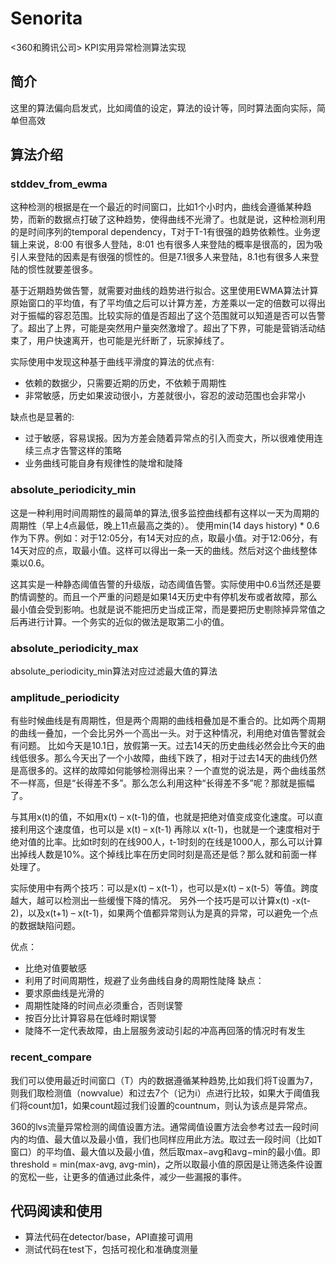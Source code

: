 # Senorita
<360和腾讯公司> KPI实用异常检测算法实现
## 简介
这里的算法偏向启发式，比如阈值的设定，算法的设计等，同时算法面向实际，简单但高效
## 算法介绍

### stddev_from_ewma

这种检测的根据是在一个最近的时间窗口，比如1个小时内，曲线会遵循某种趋势，而新的数据点打破了这种趋势，使得曲线不光滑了。也就是说，这种检测利用的是时间序列的temporal dependency，T对于T-1有很强的趋势依赖性。业务逻辑上来说，8:00 有很多人登陆，8:01 也有很多人来登陆的概率是很高的，因为吸引人来登陆的因素是有很强的惯性的。但是7.1很多人来登陆，8.1也有很多人来登陆的惯性就要差很多。 

基于近期趋势做告警，就需要对曲线的趋势进行拟合。这里使用EWMA算法计算原始窗口的平均值，有了平均值之后可以计算方差，方差乘以一定的倍数可以得出对于振幅的容忍范围。比较实际的值是否超出了这个范围就可以知道是否可以告警了。超出了上界，可能是突然用户量突然激增了。超出了下界，可能是营销活动结束了，用户快速离开，也可能是光纤断了，玩家掉线了。

实际使用中发现这种基于曲线平滑度的算法的优点有:
* 依赖的数据少，只需要近期的历史，不依赖于周期性
* 非常敏感，历史如果波动很小，方差就很小，容忍的波动范围也会非常小

缺点也是显著的:
* 过于敏感，容易误报。因为方差会随着异常点的引入而变大，所以很难使用连续三点才告警这样的策略
* 业务曲线可能自身有规律性的陡增和陡降

### absolute_periodicity_min

这是一种利用时间周期性的最简单的算法,很多监控曲线都有这样以一天为周期的周期性（早上4点最低，晚上11点最高之类的）。
使用min(14 days history) * 0.6作为下界。例如：对于12:05分，有14天对应的点，取最小值。对于12:06分，有14天对应的点，取最小值。这样可以得出一条一天的曲线。然后对这个曲线整体乘以0.6。 

这其实是一种静态阈值告警的升级版，动态阈值告警。实际使用中0.6当然还是要酌情调整的。而且一个严重的问题是如果14天历史中有停机发布或者故障，那么最小值会受到影响。也就是说不能把历史当成正常，而是要把历史剔除掉异常值之后再进行计算。一个务实的近似的做法是取第二小的值。

### absolute_periodicity_max
absolute_periodicity_min算法对应过滤最大值的算法

### amplitude_periodicity
有些时候曲线是有周期性，但是两个周期的曲线相叠加是不重合的。比如两个周期的曲线一叠加，一个会比另外一个高出一头。对于这种情况，利用绝对值告警就会有问题。
比如今天是10.1日，放假第一天。过去14天的历史曲线必然会比今天的曲线低很多。那么今天出了一个小故障，曲线下跌了，相对于过去14天的曲线仍然是高很多的。这样的故障如何能够检测得出来？一个直觉的说法是，两个曲线虽然不一样高，但是“长得差不多”。那么怎么利用这种“长得差不多”呢？那就是振幅了。

与其用x(t)的值，不如用x(t) – x(t-1)的值，也就是把绝对值变成变化速度。可以直接利用这个速度值，也可以是 x(t) – x(t-1) 再除以 x(t-1)，也就是一个速度相对于绝对值的比率。比如t时刻的在线900人，t-1时刻的在线是1000人，那么可以计算出掉线人数是10%。这个掉线比率在历史同时刻是高还是低？那么就和前面一样处理了。

实际使用中有两个技巧：可以是x(t) – x(t-1），也可以是x(t) – x(t-5）等值。跨度越大，越可以检测出一些缓慢下降的情况。
另外一个技巧是可以计算x(t) -x(t-2)，以及x(t+1) – x(t-1)，如果两个值都异常则认为是真的异常，可以避免一个点的数据缺陷问题。

优点：
* 比绝对值要敏感
* 利用了时间周期性，规避了业务曲线自身的周期性陡降
缺点：
* 要求原曲线是光滑的
* 周期性陡降的时间点必须重合，否则误警
* 按百分比计算容易在低峰时期误警
* 陡降不一定代表故障，由上层服务波动引起的冲高再回落的情况时有发生

### recent_compare
我们可以使用最近时间窗口（T）内的数据遵循某种趋势,比如我们将T设置为7，则我们取检测值（nowvalue）和过去7个（记为i）点进行比较，如果大于阈值我们将count加1，如果count超过我们设置的countnum，则认为该点是异常点。 

360的lvs流量异常检测的阈值设置方法。通常阈值设置方法会参考过去一段时间内的均值、最大值以及最小值，我们也同样应用此方法。取过去一段时间（比如T窗口）的平均值、最大值以及最小值，然后取max−avg和avg−min的最小值。即threshold = min(max-avg, avg-min)，之所以取最小值的原因是让筛选条件设置的宽松一些，让更多的值通过此条件，减少一些漏报的事件。 

## 代码阅读和使用
* 算法代码在detector/base，API直接可调用
* 测试代码在test下，包括可视化和准确度测量




